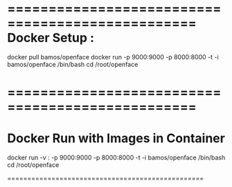 =================================================
Docker Setup :
=================================================
docker pull bamos/openface
docker run -p 9000:9000 -p 8000:8000 -t -i bamos/openface /bin/bash
cd /root/openface

=================================================
=================================================
Docker Run with Images in Container
=================================================

docker run -v <image-directory-in-container>:<directory-in-docker> -p 9000:9000 -p 8000:8000 -t -i bamos/openface /bin/bash
cd /root/openface

=================================================
